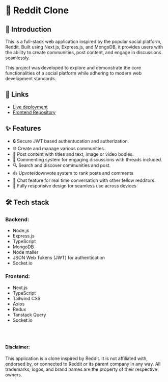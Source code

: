 # 📝 Reddit Clone
## 🚀 Introduction
This is a full-stack web application inspired by the popular social platform, Reddit. Built using Next.js, Express.js, and MongoDB, it provides users with the ability to create communities, post content, and engage in discussions seamlessly.

This project was developed to explore and demonstrate the core functionalities of a social platform while adhering to modern web development standards.

## 🔗 Links
 - [Live deployment](https://reddit-clone.anasp.me/)
 - [Frontend Repository](https://github.com/anaspxr/reddit-clone-client)
## ✨ Features
 - 🔒 Secure JWT based authentucation and autherization.
 - 🌐 Create and manage various communities.
 - 📝 Post content with titles and text, image or video bodies.
 - 💬 Commenting system for engaging discussions with threads included.
 - 🔍 Search and discover communities and post.
 - 👍 Upvote/downvote system to rank posts and comments
 - 💬 Chat feature for real time conversation with other fellow redditors.
 - 📱 Fully responsive design for seamless use across devices
## 🛠️ Tech stack

 ### Backend:
 - Node.js
 - Express.js
 - TypeScript
 - MongoDB
 - Node mailer
 - JSON Web Tokens (JWT) for authentication
 - Socket.io

 ### Frontend:
 
  - Next.js
  - TypeScript
  - Tailwind CSS
  - Axios
  - Redux
  - Tanstack Query
  - Socket.io



   <br>
   <br>

#### Disclaimer:
This application is a clone inspired by Reddit. It is not affiliated with, endorsed by, or connected to Reddit or its parent company in any way. All trademarks, logos, and brand names are the property of their respective owners.

